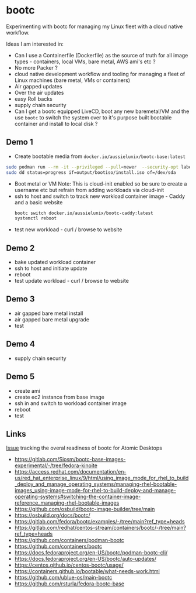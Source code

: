 # bootc

Experimenting with bootc for managing my Linux fleet with a cloud native workflow.

Ideas I am interested in:

* Can I use a Containerfile (Dockerfile) as the source of truth for all image types - containers, local VMs, bare metal, AWS ami's etc ?
* No more Packer ?
* cloud native development workflow and tooling for managing a fleet of Linux machines (bare metal, VMs or containers)
* Air gapped updates
* Over the air updates
* easy Roll backs
* supply chain security
* Can I get a bootc equipped LiveCD, boot any new baremetal/VM and the use `bootc` to switch the system over to it's purpose built bootable container and install to local disk ?

## Demo 1

* Create bootable media from `docker.io/aussielunix/bootc-base:latest`
```bash
sudo podman run --rm -it --privileged --pull=newer  --security-opt label=type:unconfined_t -v $(pwd)/output:/output -v /var/lib/containers/storage:/var/lib/containers/storage quay.io/centos-bootc/bootc-image-builder:latest --rootfs ext4 --type iso --target-arch amd64 docker.io/aussielunix/bootc-base:latest
sudo dd status=progress if=output/bootiso/install.iso of=/dev/sda
```
* Boot metal or VM
  Note: This is cloud-init enabled so be sure to create a username etc but refrain from adding workloads via cloud-init
* ssh to host and switch to track new workload container image - Caddy and a basic website
  ```bash
  bootc switch docker.io/aussielunix/bootc-caddy:latest
  systemctl reboot
  ```
* test new workload - curl / browse to website

## Demo 2

* bake updated workload container
* ssh to host and initiate update
* reboot
* test update workload - curl / browse to website

## Demo 3

* air gapped bare metal install
* air gapped bare metal upgrade
* test

## Demo 4

* supply chain security

## Demo 5

* create ami
* create ec2 instance from base image
* ssh in and switch to workload container image
* reboot
* test

## Links

[Issue](https://gitlab.com/Siosm/bootc-base-images-experimental/-/tree/fedora-kinoite) tracking the overal readiness of bootc for Atomic Desktops
* https://gitlab.com/Siosm/bootc-base-images-experimental/-/tree/fedora-kinoite
* https://access.redhat.com/documentation/en-us/red_hat_enterprise_linux/9/html/using_image_mode_for_rhel_to_build_deploy_and_manage_operating_systems/managing-rhel-bootable-images_using-image-mode-for-rhel-to-build-deploy-and-manage-operating-systems#switching-the-container-image-reference_managing-rhel-bootable-images
* https://github.com/osbuild/bootc-image-builder/tree/main
* https://osbuild.org/docs/bootc/
* https://gitlab.com/fedora/bootc/examples/-/tree/main?ref_type=heads
* https://gitlab.com/redhat/centos-stream/containers/bootc/-/tree/main?ref_type=heads
* https://github.com/containers/podman-bootc
* https://github.com/containers/bootc
* https://docs.fedoraproject.org/en-US/bootc/podman-bootc-cli/
* https://docs.fedoraproject.org/en-US/bootc/auto-updates/
* https://centos.github.io/centos-bootc/usage/
* https://containers.github.io/bootable/what-needs-work.html
* https://github.com/ublue-os/main-bootc
* https://github.com/rsturla/fedora-bootc-base

